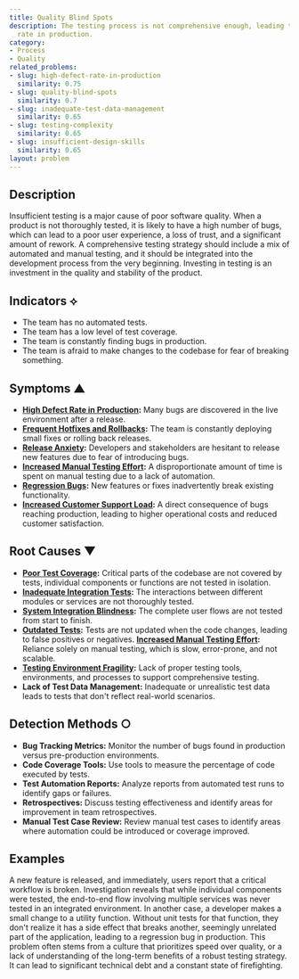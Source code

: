 ```yaml
---
title: Quality Blind Spots
description: The testing process is not comprehensive enough, leading to a high defect
  rate in production.
category:
- Process
- Quality
related_problems:
- slug: high-defect-rate-in-production
  similarity: 0.75
- slug: quality-blind-spots
  similarity: 0.7
- slug: inadequate-test-data-management
  similarity: 0.65
- slug: testing-complexity
  similarity: 0.65
- slug: insufficient-design-skills
  similarity: 0.65
layout: problem
---
```


## Description
Insufficient testing is a major cause of poor software quality. When a product is not thoroughly tested, it is likely to have a high number of bugs, which can lead to a poor user experience, a loss of trust, and a significant amount of rework. A comprehensive testing strategy should include a mix of automated and manual testing, and it should be integrated into the development process from the very beginning. Investing in testing is an investment in the quality and stability of the product.

## Indicators ⟡
- The team has no automated tests.
- The team has a low level of test coverage.
- The team is constantly finding bugs in production.
- The team is afraid to make changes to the codebase for fear of breaking something.

## Symptoms ▲

- **[High Defect Rate in Production](high-defect-rate-in-production.md):** Many bugs are discovered in the live environment after a release.
- **[Frequent Hotfixes and Rollbacks](frequent-hotfixes-and-rollbacks.md):** The team is constantly deploying small fixes or rolling back releases.
- **[Release Anxiety](release-anxiety.md):** Developers and stakeholders are hesitant to release new features due to fear of introducing bugs.
- **[Increased Manual Testing Effort](increased-manual-testing-effort.md):** A disproportionate amount of time is spent on manual testing due to a lack of automation.
- **[Regression Bugs](regression-bugs.md):** New features or fixes inadvertently break existing functionality.
- **[Increased Customer Support Load](increased-customer-support-load.md):** A direct consequence of bugs reaching production, leading to higher operational costs and reduced customer satisfaction.

## Root Causes ▼

- **[Poor Test Coverage](poor-test-coverage.md):** Critical parts of the codebase are not covered by tests, individual components or functions are not tested in isolation.
- **[Inadequate Integration Tests](inadequate-integration-tests.md):** The interactions between different modules or services are not thoroughly tested.
- **[System Integration Blindness](system-integration-blindness.md):** The complete user flows are not tested from start to finish.
- **[Outdated Tests](outdated-tests.md):** Tests are not updated when the code changes, leading to false positives or negatives.
**[Increased Manual Testing Effort](increased-manual-testing-effort.md):** Reliance solely on manual testing, which is slow, error-prone, and not scalable.
- **[Testing Environment Fragility](testing-environment-fragility.md):** Lack of proper testing tools, environments, and processes to support comprehensive testing.
- **Lack of Test Data Management:** Inadequate or unrealistic test data leads to tests that don't reflect real-world scenarios.

## Detection Methods ○

- **Bug Tracking Metrics:** Monitor the number of bugs found in production versus pre-production environments.
- **Code Coverage Tools:** Use tools to measure the percentage of code executed by tests.
- **Test Automation Reports:** Analyze reports from automated test runs to identify gaps or failures.
- **Retrospectives:** Discuss testing effectiveness and identify areas for improvement in team retrospectives.
- **Manual Test Case Review:** Review manual test cases to identify areas where automation could be introduced or coverage improved.

## Examples
A new feature is released, and immediately, users report that a critical workflow is broken. Investigation reveals that while individual components were tested, the end-to-end flow involving multiple services was never tested in an integrated environment. In another case, a developer makes a small change to a utility function. Without unit tests for that function, they don't realize it has a side effect that breaks another, seemingly unrelated part of the application, leading to a regression bug in production. This problem often stems from a culture that prioritizes speed over quality, or a lack of understanding of the long-term benefits of a robust testing strategy. It can lead to significant technical debt and a constant state of firefighting.